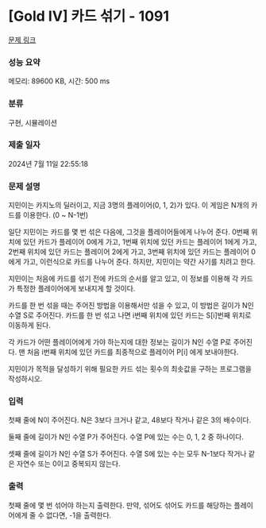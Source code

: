 # [Gold IV] 카드 섞기 - 1091 

[문제 링크](https://www.acmicpc.net/problem/1091) 

### 성능 요약

메모리: 89600 KB, 시간: 500 ms

### 분류

구현, 시뮬레이션

### 제출 일자

2024년 7월 11일 22:55:18

### 문제 설명

<p>지민이는 카지노의 딜러이고, 지금 3명의 플레이어(0, 1, 2)가 있다. 이 게임은 N개의 카드를 이용한다. (0 ~ N-1번)</p>

<p>일단 지민이는 카드를 몇 번 섞은 다음에, 그것을 플레이어들에게 나누어 준다. 0번째 위치에 있던 카드가 플레이어 0에게 가고, 1번째 위치에 있던 카드는 플레이어 1에게 가고, 2번째 위치에 있던 카드는 플레이어 2에게 가고, 3번째 위치에 있던 카드는 플레이어 0에게 가고, 이런식으로 카드를 나누어 준다. 하지만, 지민이는 약간 사기를 치려고 한다.</p>

<p>지민이는 처음에 카드를 섞기 전에 카드의 순서를 알고 있고, 이 정보를 이용해 각 카드가 특정한 플레이어에게 보내지게 할 것이다.</p>

<p>카드를 한 번 섞을 때는 주어진 방법을 이용해서만 섞을 수 있고, 이 방법은 길이가 N인 수열 S로 주어진다. 카드를 한 번 섞고 나면 i번째 위치에 있던 카드는 S[i]번째 위치로 이동하게 된다.</p>

<p>각 카드가 어떤 플레이어에게 가야 하는지에 대한 정보는 길이가 N인 수열 P로 주어진다. 맨 처음 i번째 위치에 있던 카드를 최종적으로 플레이어 P[i] 에게 보내야한다.</p>

<p>지민이가 목적을 달성하기 위해 필요한 카드 섞는 횟수의 최솟값을 구하는 프로그램을 작성하시오.</p>

### 입력 

 <p>첫째 줄에 N이 주어진다. N은 3보다 크거나 같고, 48보다 작거나 같은 3의 배수이다.</p>

<p>둘째 줄에 길이가 N인 수열 P가 주어진다. 수열 P에 있는 수는 0, 1, 2 중 하나이다.</p>

<p>셋째 줄에 길이가 N인 수열 S가 주어진다. 수열 S에 있는 수는 모두 N-1보다 작거나 같은 자연수 또는 0이고 중복되지 않는다.</p>

### 출력 

 <p>첫째 줄에 몇 번 섞어야 하는지 출력한다. 만약, 섞어도 섞어도 카드를 해당하는 플레이어에게 줄 수 없다면, -1을 출력한다.</p>

